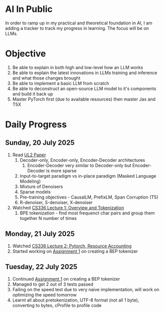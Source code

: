 # AI In Public

In order to ramp up in my practical and theoretical foundation in AI, I am adding a tracker to track my progress in learning. The focus will be on LLMs. 

# Objective
1. Be able to explain in both high and low-level how an LLM works
1. Be able to explain the latest innovations in LLMs training and inference and what those changes brought
1. Be able to implement a basic LLM from scratch
1. Be able to deconstruct an open-source LLM model to it's components and build it back up
1. Master PyTorch first (due to available resources) then master Jax and T5X

# Daily Progress
## Sunday, 20 July 2025
1. Read [UL2 Paper](https://arxiv.org/abs/2205.05131)
   1. Decoder-only, Encoder-only, Encoder-Decoder architectures
      1. Encoder-Decoder very similar to Decoder-only but Encoder-Decoder is more sparse
   2. Input-to-target paradigm vs in-place paradigm (Masked Language Modeling)
   3. Mixture of Denoisers
   4. Sparse models
   5. Pre-training objectives - CausalLM, PrefixLM, Span Corruption (T5)
   6. R-denoiser, S-denoiser, X-denoiser
1. Watched [CS336 Lecture 1: Overview and Tokenization](https://www.youtube.com/watch?v=SQ3fZ1sAqXI&list=PLoROMvodv4rOY23Y0BoGoBGgQ1zmU_MT_&ab_channel=StanfordOnline)
   1. BPE tokenization - find most frequenct char pairs and group them together N number of times

## Monday, 21 July 2025
1. Watched [CS336 Lecture 2: Pytorch, Resource Accounting](https://www.youtube.com/watch?v=msHyYioAyNE&list=PLoROMvodv4rOY23Y0BoGoBGgQ1zmU_MT_&index=2&ab_channel=StanfordOnline)
2. Started working on [Assignment 1](https://github.com/limyifan1/assignment1-basics) on creating a BEP tokenizer

## Tuesday, 22 July 2025
1. Continued [Assignment 1](https://github.com/limyifan1/assignment1-basics) on creating a BEP tokenizer
2. Managed to get 2 out of 3 tests passed
3. Failing on the speed test due to very naive implementation, will work on optimizing the speed tomorrow
4. Learnt all about pretokenization, UTF-8 format (not all 1 byte), converting to bytes, cProfile to profile code
